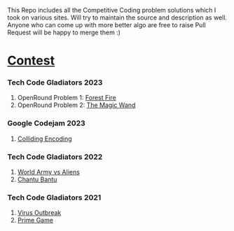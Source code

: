 This Repo includes all the Competitive Coding problem solutions which I took on various sites. Will try to maintain the source and description as well.
Anyone who can come up with more better algo are free to raise Pull Request will be happy to merge them :)

# <u>Contest</u>

### Tech Code Gladiators 2023
1. OpenRound Problem 1: [Forest Fire](./src/main/java/com/contest/techgig/y2023/codegladiators-2023.md#problem-1-forest-fire)
2. OpenRound Problem 2: [The Magic Wand](./src/main/java/com/contest/techgig/y2023/codegladiators-2023.md#problem-2-the-magic-wand)

### Google Codejam 2023
1. [Colliding Encoding](./src/main/java/com/contest/codejam/y2023/codejam-2023.md)

### Tech Code Gladiators 2022
1. [World Army vs Aliens](./src/main/java/com/contest/techgig/y2022/codegladiators-2022.md)
2. [Chantu Bantu](./src/main/java/com/contest/techgig/y2022/codegladiators-2022.md#Chantu-Bantu)

### Tech Code Gladiators 2021
1. [Virus Outbreak](./src/main/java/com/contest/techgig/y2021/Techgig-codegladiators.md#Virus-Outbreak)
2. [Prime Game](./src/main/java/com/contest/techgig/y2021/Techgig-codegladiators.md#Prime-Game)
